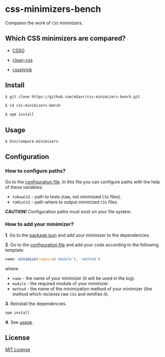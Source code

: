 # css-minimizers-bench

Сompares the work of `CSS` minimizers.

## Which CSS minimizers are compared?

* [CSSO](https://github.com/css/csso)

* [clean-css](https://github.com/GoalSmashers/clean-css)

* [cssshrink](https://github.com/stoyan/cssshrink)

## Install

```bash
$ git clone https://github.com/eGavr/css-minimizers-bench.git

$ cd css-minimizers-bench

$ npm install
```

## Usage

```bash
$ bin/compare-minimizers
```

## Configuration

### How to configure paths?

Go to the [configuration file](https://github.com/eGavr/css-minimizers-bench/blob/master/lib/config.js#L14-L15). In this file you can configure paths with the help of these variables:

* `toRawCSS` - path to tests (raw, not minimized `CSS` files).
* `toMinCSS` - path where to output minimized `CSS` files.

**CAUTION!**
Configuration paths must exist on your file system.

### How to add your minimizer?

**1**. Go to the [package.json](https://github.com/eGavr/css-minimizers-bench/blob/master/package.json#L28-L30) and add your minimizer to the dependencies.

**2**. Go to the [configuration file](https://github.com/eGavr/css-minimizers-bench/blob/master/lib/config.js#L8-L10) and add your code according to the following template:

```js
name: minimize(require('module'), 'method')
```

where:

 * `name` - the name of your minimizer (it will be used in the log).
 * `module` - the required module of your minimizer.
 * `method` - the name of the minimization method of your minimizer (the method which recieves raw `CSS` and minifies it).

**3**. Reinstall the dependencies.

```bash
npm install
```

**4**. See [usage](https://github.com/eGavr/css-minimizers-bench#usage).

## License

[MIT License](http://en.wikipedia.org/wiki/MIT_License)
